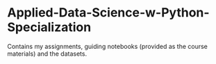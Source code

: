 # Applied-Data-Science-w-Python-Specialization
Contains my assignments, guiding notebooks (provided as the course materials) and the datasets.

